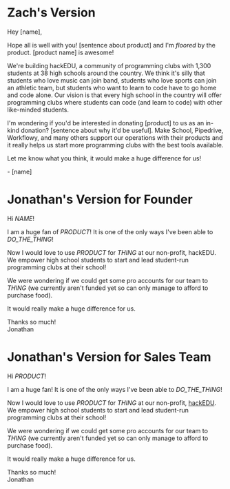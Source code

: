 # Zach's Version

Hey [name],

Hope all is well with you! [sentence about product] and I'm _floored_ by the
product. [product name] is awesome!

We're building hackEDU, a community of programming clubs with 1,300 students at
38 high schools around the country. We think it's silly that students who love
music can join band, students who love sports can join an athletic team, but
students who want to learn to code have to go home and code alone. Our vision
is that every high school in the country will offer programming clubs where
students can code (and learn to code) with other like-minded students.

I'm wondering if you'd be interested in donating [product] to us as an in-kind
donation? [sentence about why it'd be useful]. Make School, Pipedrive,
Workflowy, and many others support our operations with their products and it
really helps us start more programming clubs with the best tools available.

Let me know what you think, it would make a huge difference for us!

\- [name]

# Jonathan's Version for Founder

Hi _NAME_!

I am a huge fan of _PRODUCT_! It is one of the only ways I've been able to _DO_THE_THING_!

Now I would love to use _PRODUCT_ for _THING_ at our non-profit, hackEDU. We empower high school students to start and lead student-run programming clubs at their school!

We were wondering if we could get some pro accounts for our team to _THING_ (we currently aren't funded yet so can only manage to afford to purchase food).

It would really make a huge difference for us.

Thanks so much!  
Jonathan

# Jonathan's Version for Sales Team

Hi _PRODUCT_!

I am a huge fan! It is one of the only ways I've been able to _DO_THE_THING_!

Now I would love to use _PRODUCT_ for _THING_ at our non-profit, [hackEDU](http://hackedu.us). We empower high school students to start and lead student-run programming clubs at their school!

We were wondering if we could get some pro accounts for our team to _THING_ (we currently aren't funded yet so can only manage to afford to purchase food).

It would really make a huge difference for us.

Thanks so much!  
Jonathan
